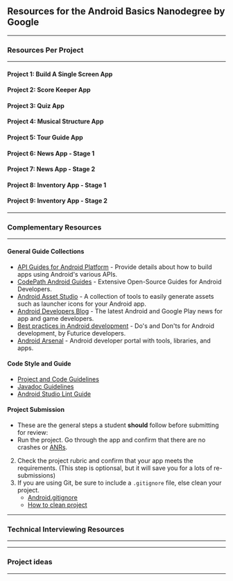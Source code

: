 ## Resources for the Android Basics Nanodegree by Google

----

### Resources Per Project

----

#### Project 1: Build A Single Screen App

#### Project 2: Score Keeper App

#### Project 3: Quiz App

#### Project 4: Musical Structure App

#### Project 5: Tour Guide App

#### Project 6: News App - Stage 1

#### Project 7: News App - Stage 2

#### Project 8: Inventory App - Stage 1

#### Project 9: Inventory App - Stage 2
 
---

### Complementary Resources

----

#### General Guide Collections
* [API Guides for Android Platform](https://developer.android.com/guide/index.html) - Provide details about how to build apps using Android's various APIs.
* [CodePath Android Guides](https://github.com/codepath/android_guides/wiki) - Extensive Open-Source Guides for Android Developers.
* [Android Asset Studio](https://romannurik.github.io/AndroidAssetStudio/index.html) - A collection of tools to easily generate assets such as launcher icons for your Android app.
* [Android Developers Blog](https://android-developers.googleblog.com/) - The latest Android and Google Play news for app and game developers.
* [Best practices in Android development](https://github.com/futurice/android-best-practices) - Do's and Don'ts for Android development, by Futurice developers.
* [Android Arsenal](https://android-arsenal.com/) -  Android developer portal with tools, libraries, and apps.


#### Code Style and Guide
-  [Project and Code Guidelines](https://github.com/ribot/android-guidelines/blob/master/project_and_code_guidelines.md)
-  [Javadoc Guidelines](http://www.oracle.com/technetwork/java/javase/documentation/index-137868.html)
-  [Android Studio Lint Guide](https://developer.android.com/studio/write/lint.html)

#### Project Submission
- These are the general steps a student **should** follow before submitting for review:
 - Run the project. Go through the app and confirm that there are no crashes or [ANRs](https://developer.android.com/topic/performance/vitals/anr.html).
 2. Check the project rubric and confirm that your app meets the requirements. (This step is optionsal, but it will save you for a lots of re-submissions)
 3. If you are using Git, be sure to include a `.gitignore` file, else clean your project.
     - [Android.gitignore](https://github.com/github/gitignore/blob/master/Android.gitignore)
     - [How to clean project](https://docs.google.com/document/d/1eYvuXY7GRE6VQpq4Rp-KotU1ti-JEySN1KdyKwjhzEQ/pub)

---

### Technical Interviewing Resources

----

---

### Project ideas

----



